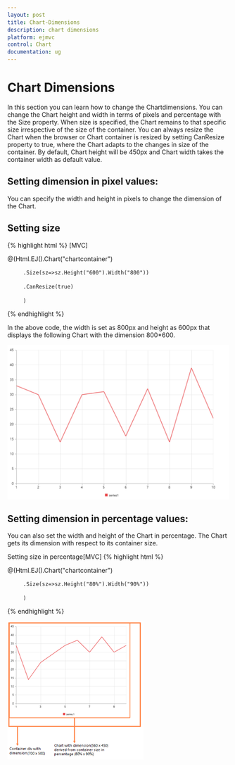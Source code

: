 ```yaml
---
layout: post
title: Chart-Dimensions
description: chart dimensions
platform: ejmvc
control: Chart
documentation: ug
---
```


# Chart Dimensions

In this section you can learn how to change the Chartdimensions. You can change the Chart height and width in terms of pixels and percentage with the Size property. When size is specified, the Chart remains to that specific size irrespective of the size of the container. You can always resize the Chart when the browser or Chart container is resized by setting CanResize property to true, where the Chart adapts to the changes in size of the container. By default, Chart height will be 450px and Chart width takes the container width as default value.

## Setting dimension in pixel values:

You can specify the width and height in pixels to change the dimension of the Chart. 

## Setting size 
{% highlight html %}
[MVC]



@(Html.EJ().Chart("chartcontainer")

         .Size(sz=>sz.Height("600").Width("800"))

         .CanResize(true)

         )

{% endhighlight  %}

In the above code, the width is set as 800px and height as 600px that displays the following Chart with the dimension 800*600.



![](Chart-Dimensions_images/Chart-Dimensions_img1.png)



## Setting dimension in percentage values:

You can also set the width and height of the Chart in percentage. The Chart gets its dimension with respect to its container size.

Setting size in percentage[MVC]
{% highlight html %}


@(Html.EJ().Chart("chartcontainer")

         .Size(sz=>sz.Height("80%").Width("90%"))

         )

{% endhighlight  %}

![](Chart-Dimensions_images/Chart-Dimensions_img2.png)



